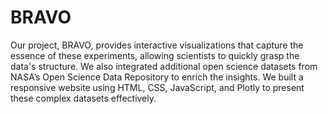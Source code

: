 # BRAVO

Our project, BRAVO, provides interactive visualizations that capture the essence of these experiments, allowing scientists to quickly grasp the data's structure. We also integrated additional open science datasets from NASA’s Open Science Data Repository to enrich the insights. We built a responsive website using HTML, CSS, JavaScript, and Plotly to present these complex datasets effectively.
